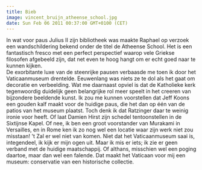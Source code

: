 ```yaml
---
title: Bieb
image: vincent_bruijn_atheense_school.jpg
date: Sun Feb 06 2011 00:37:00 GMT+0100 (CET)
---
```


In wat voor paus Julius II zijn bibliotheek was maakte Raphael op verzoek een wandschildering bekend onder de titel de Atheense School. Het is een fantastisch fresco met een perfect perspectief waarop vele Griekse filosofen afgebeeld zijn, dat net even te hoog hangt om er echt goed naar te kunnen kijken.<br />
De exorbitante luxe van de steenrijke pausen verbaasde me toen ik door het Vaticaanmuseum drentelde. Eeuwenlang was niets ze te dol als het gaat om decoratie en verbeelding. Wat me daarnaast opviel is dat de Katholieke kerk tegenwoordig duidelijk geen belangrijke rol meer speelt in het creeren van bijzondere beeldende kunst. Ik zou me kunnen voorstellen dat Jeff Koons een gouden kalf maakt voor de huidige paus, die het dan op één van de patios van het museum plaatst. Toch denk ik dat Ratzinger daar te weinig ironie voor heeft. Of laat Damien Hirst zijn schedel tentoonstellen in de Sixtijnse Kapel. Of nee, ik ben een groot voorstander van Murakami in Versailles, en in Rome ken ik zo nog wel een locatie waar zijn werk niet zou misstaan! 't Zal er wel niet van komen. Niet dat het Vaticaanmuseum saai is, integendeel, ik kijk er mijn ogen uit. Maar ik mis er iets; ik zie er geen verband met de huidige maatschappij. Of althans, misschien wel een poging daartoe, maar dan wel een falende. Dat maakt het Vaticaan voor mij een museum: conservatie van een historische collectie.
